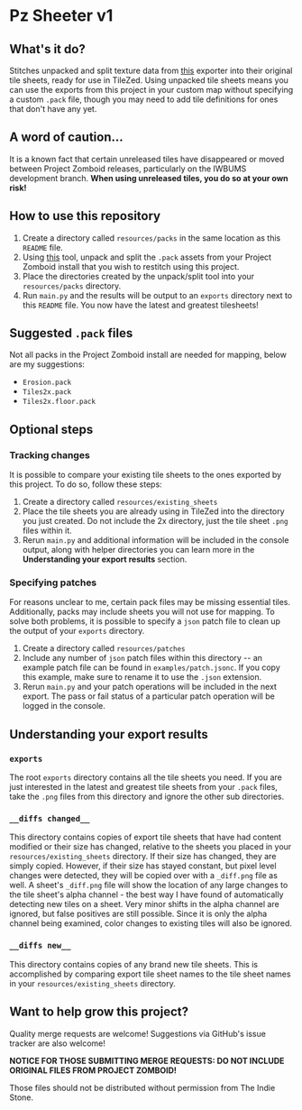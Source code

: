 # Pz Sheeter v1

## What's it do?

Stitches unpacked and split texture data from [this](https://theindiestone.com/forums/index.php?/topic/3511-pz-unpacker/) exporter into their original tile sheets, ready for use in TileZed. Using unpacked tile sheets means you can use the exports from this project in your custom map without specifying a custom `.pack` file, though you may need to add tile definitions for ones that don't have any yet.

## A word of caution...

It is a known fact that certain unreleased tiles have disappeared or moved between Project Zomboid releases, particularly on the IWBUMS development branch.
**When using unreleased tiles, you do so at your own risk!** 

## How to use this repository

1. Create a directory called `resources/packs` in the same location as this `README` file.
2. Using [this](https://theindiestone.com/forums/index.php?/topic/3511-pz-unpacker/) tool, unpack and split the `.pack` assets from your Project Zomboid install that you wish to restitch using this project.
3. Place the directories created by the unpack/split tool into your `resources/packs` directory.
4. Run `main.py` and the results will be output to an `exports` directory next to this `README` file. You now have the latest and greatest tilesheets!

## Suggested `.pack` files

Not all packs in the Project Zomboid install are needed for mapping, below are my suggestions:

* `Erosion.pack`
* `Tiles2x.pack`
* `Tiles2x.floor.pack`

## Optional steps

### Tracking changes

It is possible to compare your existing tile sheets to the ones exported by this project. To do so, follow these steps:

1. Create a directory called `resources/existing_sheets`
2. Place the tile sheets you are already using in TileZed into the directory you just created. Do not include the 2x directory, just the tile sheet `.png` files within it.
3. Rerun `main.py` and additional information will be included in the console output, along with helper directories you can learn more in the **Understanding your export results** section.  

### Specifying patches

For reasons unclear to me, certain pack files may be missing essential tiles. Additionally, packs may include sheets you will not use for mapping. To solve both problems, it is possible to specify a `json` patch file to clean up the output of your `exports` directory.

1. Create a directory called `resources/patches`
2. Include any number of `json` patch files within this directory -- an example patch file can be found in `examples/patch.jsonc`. If you copy this example, make sure to rename it to use the `.json` extension.
3. Rerun `main.py` and your patch operations will be included in the next export. The pass or fail status of a particular patch operation will be logged in the console.

## Understanding your export results

### `exports`

The root `exports` directory contains all the tile sheets you need. If you are just interested in the latest and greatest tile sheets from your `.pack` files, take the `.png` files from this directory and ignore the other sub directories.

### `__diffs changed__`

This directory contains copies of export tile sheets that have had content modified or their size has changed, relative to the sheets you placed in your `resources/existing_sheets` directory. If their size has changed, they are simply copied. However, if their size has stayed constant, but pixel level changes were detected, they will be copied over with a `_diff.png` file as well. A sheet's `_diff.png` file will show the location of any large changes to the tile sheet's alpha channel - the best way I have found of automatically detecting new tiles on a sheet. Very minor shifts in the alpha channel are ignored, but false positives are still possible. Since it is only the alpha channel being examined, color changes to existing tiles will also be ignored. 

### `__diffs new__`

This directory contains copies of any brand new tile sheets. This is accomplished by comparing export tile sheet names to the tile sheet names in your `resources/existing_sheets` directory.

## Want to help grow this project?

Quality merge requests are welcome! Suggestions via GitHub's issue tracker are also welcome!

**NOTICE FOR THOSE SUBMITTING MERGE REQUESTS: DO NOT INCLUDE ORIGINAL FILES FROM PROJECT ZOMBOID!**

Those files should not be distributed without permission from The Indie Stone. 